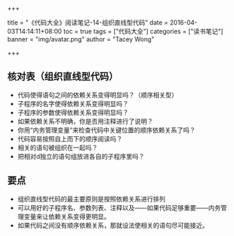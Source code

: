 +++

title = "《代码大全》阅读笔记-14-组织直线型代码"
date = 2016-04-03T14:14:11+08:00
toc = true
tags = ["代码大全"]
categories = ["读书笔记"]
banner = "img/avatar.png"
author = "Tacey Wong"

+++

## 核对表（组织直线型代码）

+ 代码使得语句之间的依赖关系变得明显吗？（顺序相关型）
+ 子程序的名字使得依赖关系变得明显吗？
+ 子程序的参数使得依赖关系变得明显吗？
+ 如果依赖关系不明确，你是否用注释进行了说明？
+ 你用“内务管理变量”来检查代码中关键位置的顺序依赖关系了吗？
+ 代码容易按照自上而下的顺序阅读吗？
+ 相关的语句被组织在一起吗？
+ 把相对d独立的语句组放进各自的子程序里吗？

## 要点

+ 组织直线型代码的最主要原则是按照依赖关系进行排列
+ 可以用好的子程序名、参数列表、注释以及——如果代码足够重要——内务管理变量来让依赖关系变得更明显。
+ 如果代码之间没有顺序依赖关系，那就设法使相关的语句尽可能接近。